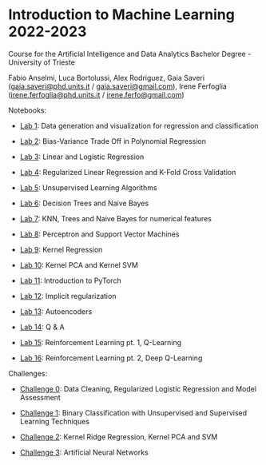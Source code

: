 # Introduction to Machine Learning 2022-2023 

Course for the Artificial Intelligence and Data Analytics Bachelor Degree - University of Trieste

Fabio Anselmi, Luca Bortolussi, Alex Rodriguez, Gaia Saveri (gaia.saveri@phd.units.it / gaia.saveri@gmail.com), Irene Ferfoglia (irene.ferfoglia@phd.units.it / irene.ferfo@gmail.com)

Notebooks: 

* [Lab 1](notebooks/Lab-1.Data_generation_and_visualization_for_regression_and_classification.ipynb): Data generation and visualization for regression and classification 

* [Lab 2](notebooks/Lab-2.Polynomial_Regression_Bias_Variance.ipynb): Bias-Variance Trade Off in Polynomial Regression 

* [Lab 3](notebooks/Lab-3.LinearLogisticRegression.ipynb): Linear and Logistic Regression 

* [Lab 4](notebooks/Lab-4.RegressionAndRegularizations.ipynb): Regularized Linear Regression and K-Fold Cross Validation 

* [Lab 5](notebooks/Lab-5.UnsupervisedLearning.ipynb): Unsupervised Learning Algorithms 

* [Lab 6](notebooks/Lab-6.DecisionTreeNaiveBayes.ipynb): Decision Trees and Naive Bayes

* [Lab 7](notebooks/Lab-7.KNNGaussianNaiveBayesTrees.ipynb): KNN, Trees and Naive Bayes for numerical features
 
* [Lab 8](notebooks/Lab-8.Perceptron_and_SVM.ipynb): Perceptron and Support Vector Machines 

* [Lab 9](notebooks/Lab-9.Kernel_Regression.ipynb): Kernel Regression

* [Lab 10](notebooks/Lab-10.KernelPCA_KernelSVM.ipynb): Kernel PCA and Kernel SVM 

* [Lab 11](notebooks/Lab-11.Pytorch_NN.ipynb): Introduction to PyTorch

* [Lab 12](notebooks/Lab-12.Implicit_regularization.ipynb): Implicit regularization 

* [Lab 13](notebooks/Lab-13.Autoencoders.ipynb): Autoencoders 

* [Lab 14](notebooks/Lab-14.Q&A.ipynb): Q & A

* [Lab 15](notebooks/Lab-15.RL_QLearning.ipynb): Reinforcement Learning pt. 1, Q-Learning

* [Lab 16](notebooks/Lab-16.RL_DeepQLearning.ipynb): Reinforcement Learning pt. 2, Deep Q-Learning 

Challenges:

* [Challenge 0](challenges/challenge-zero.ipynb): Data Cleaning, Regularized Logistic Regression and Model Assessment

* [Challenge 1](challenges/challenge-one.ipynb): Binary Classification with Unsupervised and Supervised Learning Techniques

* [Challenge 2](challenges/challenge_two.ipynb): Kernel Ridge Regression, Kernel PCA and SVM

* [Challenge 3](challenges/challenge-three.ipynb): Artificial Neural Networks
